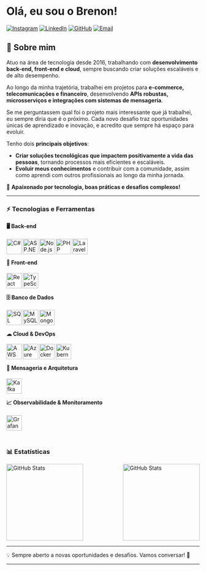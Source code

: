 # Olá, eu sou o Brenon!  

[![Instagram][instagram-shield]][instagram-url]
[![LinkedIn][linkedin-shield]][linkedin-url]
[![GitHub][github-shield]][github-url]
[![Email][email-shield]][email-url] 

## 👦 **Sobre mim**  

Atuo na área de tecnologia desde 2016, trabalhando com **desenvolvimento back-end, front-end e cloud**, sempre buscando criar soluções escaláveis e de alto desempenho.  

Ao longo da minha trajetória, trabalhei em projetos para **e-commerce, telecomunicações e financeiro**, desenvolvendo **APIs robustas, microsserviços e integrações com sistemas de mensageria**.  

Se me perguntassem qual foi o projeto mais interessante que já trabalhei, eu sempre diria que é o próximo. Cada novo desafio traz oportunidades únicas de aprendizado e inovação, e acredito que sempre há espaço para evoluir.  

Tenho dois **principais objetivos**:  

- **Criar soluções tecnológicas que impactem positivamente a vida das pessoas**, tornando processos mais eficientes e escaláveis.  
- **Evoluir meus conhecimentos** e contribuir com a comunidade, assim como aprendi com outros profissionais ao longo da minha jornada.  

🚀 **Apaixonado por tecnologia, boas práticas e desafios complexos!**  

---

### ⚡ Tecnologias e Ferramentas  

#### 🖥️ **Back-end**  
<img align="left" alt="C#" title="C#" width="40px" src="https://cdn.jsdelivr.net/gh/devicons/devicon@latest/icons/csharp/csharp-original.svg" />  
<img align="left" alt="ASP.NET Core" title="ASP.NET Core" width="40px" src="https://cdn.jsdelivr.net/gh/devicons/devicon@latest/icons/dotnetcore/dotnetcore-original.svg" />  
<img align="left" alt="Node.js" title="Node.js" width="40px" src="https://cdn.jsdelivr.net/gh/devicons/devicon@latest/icons/nodejs/nodejs-original.svg" />  
<img align="left" alt="PHP" title="PHP" width="40px" src="https://cdn.jsdelivr.net/gh/devicons/devicon@latest/icons/php/php-original.svg" />  
<img align="left" alt="Laravel" title="Laravel" width="40px" src="https://cdn.jsdelivr.net/gh/devicons/devicon@latest/icons/laravel/laravel-original.svg" />  

<br/><br/>

#### 🎨 **Front-end**  
<img align="left" alt="React" title="React" width="40px" src="https://cdn.jsdelivr.net/gh/devicons/devicon@latest/icons/react/react-original.svg" />  
<img align="left" alt="TypeScript" title="TypeScript" width="40px" src="https://cdn.jsdelivr.net/gh/devicons/devicon@latest/icons/typescript/typescript-original.svg" />  

<br/><br/>

#### 🗄️ **Banco de Dados**  
<img align="left" alt="SQL Server" title="SQL Server" width="40px" src="https://cdn.jsdelivr.net/gh/devicons/devicon@latest/icons/microsoftsqlserver/microsoftsqlserver-plain.svg" />  
<img align="left" alt="MySQL" title="MySQL" width="40px" src="https://cdn.jsdelivr.net/gh/devicons/devicon@latest/icons/mysql/mysql-original.svg" />  
<img align="left" alt="MongoDB" title="MongoDB" width="40px" src="https://cdn.jsdelivr.net/gh/devicons/devicon@latest/icons/mongodb/mongodb-original.svg" />  

<br/><br/>

#### ☁ **Cloud & DevOps**  
<img align="left" alt="AWS" title="AWS" width="40px" src="https://cdn.jsdelivr.net/gh/devicons/devicon/icons/amazonwebservices/amazonwebservices-original-wordmark.svg" />  
<img align="left" alt="Azure" title="Azure" width="40px" src="https://cdn.jsdelivr.net/gh/devicons/devicon@latest/icons/azure/azure-original.svg" />  
<img align="left" alt="Docker" title="Docker" width="40px" src="https://cdn.jsdelivr.net/gh/devicons/devicon@latest/icons/docker/docker-original.svg" />  
<img align="left" alt="Kubernetes" title="Kubernetes" width="40px" src="https://cdn.jsdelivr.net/gh/devicons/devicon@latest/icons/kubernetes/kubernetes-plain.svg" />  

<br/><br/>

#### 🔄 **Mensageria e Arquitetura**  
<img align="left" alt="Kafka" title="Kafka" width="40px" src="https://cdn.jsdelivr.net/gh/devicons/devicon@latest/icons/apachekafka/apachekafka-original.svg" />  

<br/><br/>

#### 📈 **Observabilidade & Monitoramento**  
<img align="left" alt="Grafana" title="Grafana" width="40px" src="https://cdn.jsdelivr.net/gh/devicons/devicon@latest/icons/grafana/grafana-original.svg" />  

<br/><br/>
---

### 📊 Estatísticas  

<div style="display: flex; justify-content: space-between;">
  <img alt="GitHub Stats" height="200" src="https://github-readme-stats.vercel.app/api?username=brenonPerez&show_icons=true&theme=tokyonight&include_all_commits=true&locale=pt-br" />
  <img alt="GitHub Stats" height="200" src="https://github-readme-stats.vercel.app/api/top-langs/?username=brenonPerez&theme=tokyonight&layout=compact&custom_title=Tecnologias&langs_count=9" />
</div>

---

💡 Sempre aberto a novas oportunidades e desafios. Vamos conversar! 🚀  

---

<!--- Shields -->
[linkedin-shield]: https://img.shields.io/badge/LinkedIn-074F97?&style=for-the-badge&logo=LinkedIn&logoColor=white  
[github-shield]: https://img.shields.io/badge/GitHub-000?&style=for-the-badge&logo=GitHub&logoColor=white  
[email-shield]: https://img.shields.io/badge/Email-D14836?&style=for-the-badge&logo=Gmail&logoColor=white  
[instagram-shield]: https://img.shields.io/badge/Instagram-E4405F?&style=for-the-badge&logo=Instagram&logoColor=white  

<!--- URLs -->
[linkedin-url]: https://www.linkedin.com/in/brenon-tavares/  
[github-url]: https://github.com/brenonPerez  
[email-url]: mailto:brenon1997@email.com  
[instagram-url]: https://www.instagram.com/brenonperez/  
